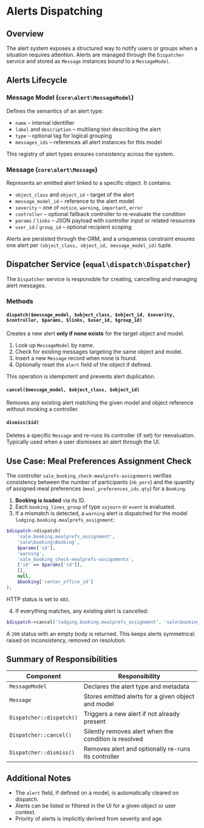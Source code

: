 # Alerts Dispatching

## Overview

The alert system exposes a structured way to notify users or groups when a situation requires attention. Alerts are managed through the `Dispatcher` service and stored as `Message` instances bound to a `MessageModel`.

## Alerts Lifecycle

### Message Model (`core\alert\MessageModel`)

Defines the semantics of an alert type:

- `name` – internal identifier
- `label` and `description` – multilang text describing the alert
- `type` – optional tag for logical grouping
- `messages_ids` – references all alert instances for this model

This registry of alert types ensures consistency across the system.

### Message (`core\alert\Message`)

Represents an emitted alert linked to a specific object. It contains:

- `object_class` and `object_id` – target of the alert
- `message_model_id` – reference to the alert model
- `severity` – one of `notice`, `warning`, `important`, `error`
- `controller` – optional fallback controller to re-evaluate the condition
- `params` / `links` – JSON payload with controller input or related resources
- `user_id` / `group_id` – optional recipient scoping

Alerts are persisted through the ORM, and a uniqueness constraint ensures one alert per `(object_class, object_id, message_model_id)` tuple.

## Dispatcher Service (`equal\dispatch\Dispatcher`)

The `Dispatcher` service is responsible for creating, cancelling and managing alert messages.

### Methods

#### `dispatch($message_model, $object_class, $object_id, $severity, $controller, $params, $links, $user_id, $group_id)`

Creates a new alert **only if none exists** for the target object and model.

1. Look up `MessageModel` by name.
2. Check for existing messages targeting the same object and model.
3. Insert a new `Message` record when none is found.
4. Optionally reset the `alert` field of the object if defined.

This operation is idempotent and prevents alert duplication.

#### `cancel($message_model, $object_class, $object_id)`

Removes any existing alert matching the given model and object reference without invoking a controller.

#### `dismiss($id)`

Deletes a specific `Message` and re-runs its controller (if set) for reevaluation. Typically used when a user dismisses an alert through the UI.

## Use Case: Meal Preferences Assignment Check

The controller `sale_booking_check-mealprefs-assignments` verifies consistency between the number of participants (`nb_pers`) and the quantity of assigned meal preferences (`meal_preferences_ids.qty`) for a `Booking`.

1. **Booking is loaded** via its ID.
2. Each `booking_lines_group` of type `sojourn` or `event` is evaluated.
3. If a mismatch is detected, a `warning` alert is dispatched for the model `lodging.booking.mealprefs_assignment`:

```php
$dispatch->dispatch(
    'sale.booking.mealprefs_assignment',
    'sale\booking\Booking',
    $params['id'],
    'warning',
    'sale_booking_check-mealprefs-assignments',
    ['id' => $params['id']],
    [],
    null,
    $booking['center_office_id']
);
```

HTTP status is set to `403`.

4. If everything matches, any existing alert is cancelled:

```php
$dispatch->cancel('lodging.booking.mealprefs_assignment', 'sale\booking\Booking', $params['id']);
```

A `200` status with an empty body is returned. This keeps alerts symmetrical: raised on inconsistency, removed on resolution.

## Summary of Responsibilities

| Component                | Responsibility                                               |
| ------------------------ | ------------------------------------------------------------ |
| `MessageModel`           | Declares the alert type and metadata                         |
| `Message`                | Stores emitted alerts for a given object and model           |
| `Dispatcher::dispatch()` | Triggers a new alert if not already present                  |
| `Dispatcher::cancel()`   | Silently removes alert when the condition is resolved        |
| `Dispatcher::dismiss()`  | Removes alert and optionally re-runs its controller          |

## Additional Notes

- The `alert` field, if defined on a model, is automatically cleared on dispatch.
- Alerts can be listed or filtered in the UI for a given object or user context.
- Priority of alerts is implicitly derived from severity and age.

